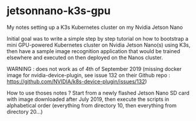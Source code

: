# jetsonnano-k3s-gpu
My notes setting up a K3s Kubernetes cluster on my Nvidia Jetson Nano

Initial goal was to write a simple step by step tutorial on how to bootstrap a mini GPU-powered Kubernetes cluster on Nvidia Jetson Nano(s) using K3s, then have a sample image recognition application that would be trained elsewhere and executed on then deployed on the Nanos cluster.

WARNING : does not work as of 4th of September 2019 (missing docker image for nvidia-device-plugin, see issue 132 on their Github repo : https://github.com/NVIDIA/k8s-device-plugin/issues/132)

How to use thoses notes ? Start from a newly flashed Jetson Nano SD card with image downloaded after July 2019, then execute the scripts in alphabetical order (everything from directory 10, then everything from directory 20...)
